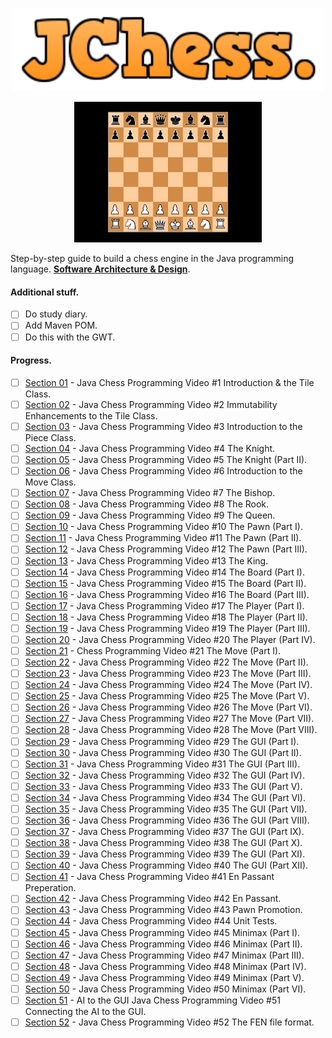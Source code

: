 <p align="center">
    <img id="jchess" src="jchess.png" width=500>
</p>

<p align="center">
    <img src="chessBanner.jpg" alt="alt text" style="width: 300px;"/>
</p>

Step-by-step guide to build a chess engine in the Java programming language. **[Software Architecture & Design](https://www.youtube.com/playlist?list=PLOJzCFLZdG4zk5d-1_ah2B4kqZSeIlWtt)**.


#### Additional stuff.

- [ ] Do study diary.
- [ ] Add Maven POM.
- [ ] Do this with the GWT.

#### Progress.

- [ ] [Section 01](#) - Java Chess Programming Video #1 Introduction & the Tile Class.
- [ ] [Section 02](#) - Java Chess Programming Video #2 Immutability Enhancements to the Tile Class.
- [ ] [Section 03](#) - Java Chess Programming Video #3 Introduction to the Piece Class.
- [ ] [Section 04](#) - Java Chess Programming Video #4 The Knight.
- [ ] [Section 05](#) - Java Chess Programming Video #5 The Knight (Part II).
- [ ] [Section 06](#) - Java Chess Programming Video #6 Introduction to the Move Class.
- [ ] [Section 07](#) - Java Chess Programming Video #7 The Bishop.
- [ ] [Section 08](#) - Java Chess Programming Video #8 The Rook.	
- [ ] [Section 09](#) - Java Chess Programming Video #9 The Queen.
- [ ] [Section 10](#) - Java Chess Programming Video #10 The Pawn (Part I).
- [ ] [Section 11](#) - Java Chess Programming Video #11 The Pawn (Part II).	
- [ ] [Section 12](#) - Java Chess Programming Video #12 The Pawn (Part III).
- [ ] [Section 13](#) - Java Chess Programming Video #13 The King.
- [ ] [Section 14](#) - Java Chess Programming Video #14 The Board (Part I).
- [ ] [Section 15](#) - Java Chess Programming Video #15 The Board (Part II).
- [ ] [Section 16](#) - Java Chess Programming Video #16 The Board (Part III).
- [ ] [Section 17](#) - Java Chess Programming Video #17 The Player (Part I).
- [ ] [Section 18](#) - Java Chess Programming Video #18 The Player (Part II).
- [ ] [Section 19](#) - Java Chess Programming Video #19 The Player (Part III).
- [ ] [Section 20](#) - Java Chess Programming Video #20 The Player (Part IV).
- [ ] [Section 21](#) - Chess Programming Video #21 The Move (Part I).
- [ ] [Section 22](#) - Java Chess Programming Video #22 The Move (Part II).
- [ ] [Section 23](#) - Java Chess Programming Video #23 The Move (Part III).
- [ ] [Section 24](#) - Java Chess Programming Video #24 The Move (Part IV).
- [ ] [Section 25](#) -	Java Chess Programming Video #25 The Move (Part V).
- [ ] [Section 26](#) - Java Chess Programming Video #26 The Move (Part VI).
- [ ] [Section 27](#) -	Java Chess Programming Video #27 The Move (Part VII).
- [ ] [Section 28](#) - Java Chess Programming Video #28 The Move (Part VIII).
- [ ] [Section 29](#) - Java Chess Programming Video #29 The GUI (Part I).
- [ ] [Section 30](#) - Java Chess Programming Video #30 The GUI (Part II).
- [ ] [Section 31](#) - Java Chess Programming Video #31 The GUI (Part III).
- [ ] [Section 32](#) - Java Chess Programming Video #32 The GUI (Part IV).
- [ ] [Section 33](#) - Java Chess Programming Video #33 The GUI (Part V).
- [ ] [Section 34](#) - Java Chess Programming Video #34 The GUI (Part VI).
- [ ] [Section 35](#) - Java Chess Programming Video #35 The GUI (Part VII).
- [ ] [Section 36](#) - Java Chess Programming Video #36 The GUI (Part VIII).
- [ ] [Section 37](#) - Java Chess Programming Video #37 The GUI (Part IX).
- [ ] [Section 38](#) - Java Chess Programming Video #38 The GUI (Part X).
- [ ] [Section 39](#) - Java Chess Programming Video #39 The GUI (Part XI).
- [ ] [Section 40](#) - Java Chess Programming Video #40 The GUI (Part XII).
- [ ] [Section 41](#) - Java Chess Programming Video #41 En Passant Preperation.
- [ ] [Section 42](#) - Java Chess Programming Video #42 En Passant.
- [ ] [Section 43](#) -	Java Chess Programming Video #43 Pawn Promotion.
- [ ] [Section 44](#) - Java Chess Programming Video #44 Unit Tests.
- [ ] [Section 45](#) - Java Chess Programming Video #45 Minimax (Part I).
- [ ] [Section 46](#) - Java Chess Programming Video #46 Minimax (Part II).
- [ ] [Section 47](#) - Java Chess Programming Video #47 Minimax (Part III).
- [ ] [Section 48](#) - Java Chess Programming Video #48 Minimax (Part IV).
- [ ] [Section 49](#) - Java Chess Programming Video #49 Minimax (Part V).
- [ ] [Section 50](#) - Java Chess Programming Video #50 Minimax (Part VI).
- [ ] [Section 51](#) - AI to the GUI 	Java Chess Programming Video #51 Connecting the AI to the GUI.
- [ ] [Section 52](#) - Java Chess Programming Video #52 The FEN file format.